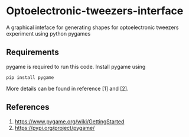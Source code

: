 # Optoelectronic-tweezers-interface
A graphical inteface for generating shapes for optoelectronic tweezers experiment using python pygames


## Requirements
pygame is required to run this code. Install pygame using 

```
pip install pygame
```
More details can be found in reference [1] and [2].


## References
1. https://www.pygame.org/wiki/GettingStarted
2. https://pypi.org/project/pygame/
